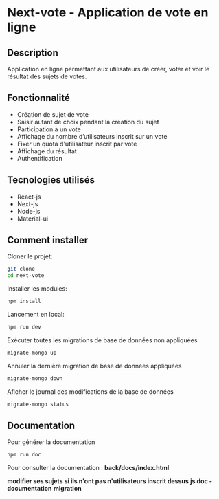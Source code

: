 # Next-vote - Application de vote en ligne

## Description
Application en ligne permettant aux utilisateurs de créer, voter et voir le résultat des sujets de votes.

## Fonctionnalité 
- Création de sujet de vote
- Saisir autant de choix pendant la création du sujet
- Participation à un vote
- Affichage  du nombre d’utilisateurs inscrit sur un vote
- Fixer un quota d'utilisateur inscrit par vote
- Affichage du résultat
- Authentification 


## Tecnologies utilisés
- React-js
- Next-js
- Node-js
- Material-ui 

## Comment installer

Cloner le projet:
```sh
git clone
cd next-vote
```

Installer les modules:

```sh
npm install
```

Lancement en local:
```sh
npm run dev
```


Exécuter toutes les migrations de base de données non appliquées
```sh
migrate-mongo up
```

Annuler la dernière migration de base de données appliquées
```sh
migrate-mongo down
```

Aficher le journal des modifications de la base de données
```sh
migrate-mongo status
```

## Documentation
Pour générer la documentation
```sh
npm run doc
```

Pour consulter la documentation : **back/docs/index.html**



<!-- ! A FAIRE -->

<!-- TODO -->
**modifier ses sujets si ils n'ont pas n'utilisateurs inscrit dessus**
**js doc - documentation**
**migration**
